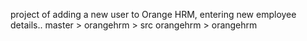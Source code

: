 project of adding a new user to Orange HRM, entering new employee details..
master > orangehrm > src orangehrm > orangehrm
